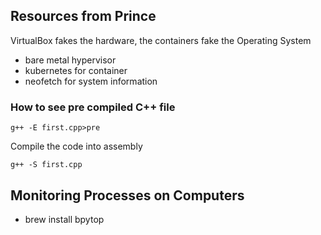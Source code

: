 ## Resources from Prince

VirtualBox fakes the hardware, the containers fake the Operating System

- bare metal hypervisor
- kubernetes for container
- neofetch for system information

### How to see pre compiled C++ file
```
g++ -E first.cpp>pre   
```

Compile the code into assembly

```
g++ -S first.cpp
```

## Monitoring Processes on Computers 
- brew install bpytop
